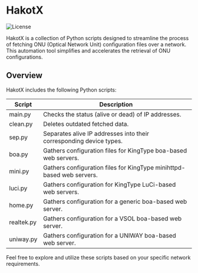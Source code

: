 # HakotX

![License](https://img.shields.io/badge/license-MIT-blue.svg)

HakotX is a collection of Python scripts designed to streamline the process of fetching ONU (Optical Network Unit) configuration files over a network. This automation tool simplifies and accelerates the retrieval of ONU configurations.

## Overview

HakotX includes the following Python scripts:

| Script     | Description                                                           |
|------------|-----------------------------------------------------------------------|
| main.py    | Checks the status (alive or dead) of IP addresses.                    |
| clean.py   | Deletes outdated fetched data.                                        |
| sep.py     | Separates alive IP addresses into their corresponding device types.   |
| boa.py     | Gathers configuration files for KingType boa-based web servers.       |
| mini.py    | Gathers configuration files for KingType minihttpd-based web servers. |
| luci.py    | Gathers configuration for KingType LuCi-based web servers.            |
| home.py    | Gathers configuration for a generic boa-based web server.             |
| realtek.py | Gathers configuration for a VSOL boa-based web server.                |
| uniway.py  | Gathers configuration for a UNIWAY boa-based web server.              |

Feel free to explore and utilize these scripts based on your specific network requirements.